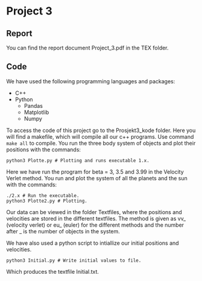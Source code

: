 # Project 3

## Report

You can find the report document Project_3.pdf in the TEX folder.

## Code

We have used the following programming languages and packages: <br />

- C++
- Python
  - Pandas
  - Matplotlib
  - Numpy

To access the code of this project go to the Prosjekt3_kode folder. Here you will find a makefile, which will compile all our c++ programs. Use command `make all` to compile. You run the three body system of objects and plot their positions with the commands:<br />
```terminal
python3 Plotte.py # Plotting and runs executable 1.x.
```

Here we have run the program for beta = 3, 3.5 and 3.99 in the Velocity Verlet method. You run and plot the system of all the planets and the sun with the commands: <br />

```terminal
./2.x # Run the executable.
python3 Plotte2.py # Plotting.
```

Our data can be viewed in the folder Textfiles, where the positions and velocities are stored in the different textfiles. The method is given as vv_ (velocity verlet) or eu_ (euler) for the different methods and the number after _ is the number of objects in the system.

We have also used a python script to intiallize our initial positions and velocities. 

```terminal
python3 Initial.py # Write initial values to file. 
```

Which produces the textfile Initial.txt.
